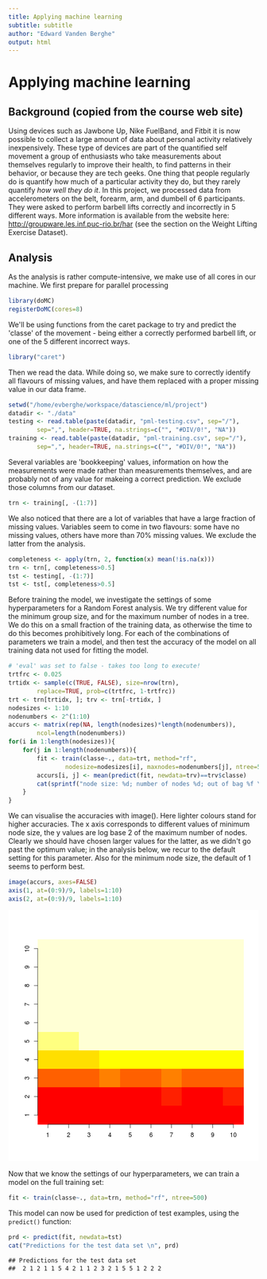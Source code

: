 ```yaml
---
title: Applying machine learning
subtitle: subtitle
author: "Edward Vanden Berghe"
output: html
---
```


# Applying machine learning

## Background (copied from the course web site)
Using devices such as Jawbone Up, Nike FuelBand, and Fitbit it is now possible 
to collect a large amount of data about personal activity relatively 
inexpensively. These type of devices are part of the quantified self movement
a group of enthusiasts who take measurements about themselves regularly to 
improve their health, to find patterns in their behavior, or because they are 
tech geeks. One thing that people regularly do is quantify how much of a 
particular activity they do, but they rarely quantify *how well they do it*. 
In this project, we processed data from accelerometers on the belt, forearm, 
arm, and dumbell of 6 participants. They were asked to perform barbell lifts 
correctly and incorrectly in 5 different ways. More information is available 
from the website here: http://groupware.les.inf.puc-rio.br/har (see the section 
on the Weight Lifting Exercise Dataset). 

## Analysis
As the analysis is rather compute-intensive, we make use of all cores in our machine.
We first prepare for parallel processing


```r
library(doMC)
registerDoMC(cores=8)
```

We'll be using functions from the caret package to try and predict the 'classe'
of the movement - being either a correctly performed barbell lift, or one of the 5
different incorrect ways.

```r
library("caret")
```

Then we read the data. While doing so, we make sure to correctly identify all 
flavours of missing values, and have them replaced with a proper missing value in our data frame.

```r
setwd("/home/evberghe/workspace/datascience/ml/project")
datadir <- "./data"
testing <- read.table(paste(datadir, "pml-testing.csv", sep="/"), 
		sep=",", header=TRUE, na.strings=c("", "#DIV/0!", "NA"))
training <- read.table(paste(datadir, "pml-training.csv", sep="/"), 
		sep=",", header=TRUE, na.strings=c("", "#DIV/0!", "NA"))
```

Several variables are 'bookkeeping' values, information on how the measurements 
were made rather than measurements themselves, and are probably not of any 
value for makeing a correct prediction. We exclude those columns from our 
dataset.


```r
trn <- training[, -(1:7)]
```

We also noticed that there are a lot of variables that have a large fraction of missing values.
Variables seem to come in two flavours: some have no missing values, others have more than 70% missing values.
We exclude the latter from the analysis.

```r
completeness <- apply(trn, 2, function(x) mean(!is.na(x)))
trn <- trn[, completeness>0.5]
tst <- testing[, -(1:7)]
tst <- tst[, completeness>0.5]
```

Before training the model, we investigate the settings of some hyperparameters
for a Random Forest analysis.
We try different value for the minimum group size, and for the maximum number of nodes in a tree.
We do this on a small fraction of the training data, as otherwise the time to
do this becomes prohibitively long. For each of the combinations of 
parameters we train a model, and then test the accuracy of the model
on all training data not used for fitting the model.


```r
# 'eval' was set to false - takes too long to execute! 
trtfrc <- 0.025
trtidx <- sample(c(TRUE, FALSE), size=nrow(trn), 
		replace=TRUE, prob=c(trtfrc, 1-trtfrc))
trt <- trn[trtidx, ]; trv <- trn[-trtidx, ]
nodesizes <- 1:10
nodenumbers <- 2^(1:10)
accurs <- matrix(rep(NA, length(nodesizes)*length(nodenumbers)), 
		ncol=length(nodenumbers))
for(i in 1:length(nodesizes)){
	for(j in 1:length(nodenumbers)){
		fit <- train(classe~., data=trt, method="rf", 
				nodesize=nodesizes[i], maxnodes=nodenumbers[j], ntree=500)
		accurs[i, j] <- mean(predict(fit, newdata=trv)==trv$classe)
		cat(sprintf("node size: %d; number of nodes %d; out of bag %f \n", nodesizes[i], nodenumbers[j], accurs[i, j]))
	}	
}
```


We can visualise the accuracies with image(). Here lighter colours stand for higher accuracies.
The x axis corresponds to different values of minimum node size, the y values are log base 2 of the 
maximum number of nodes. Clearly we should have chosen larger values for the latter, as we didn't
go past the optimum value; in the analysis below, we recur to the default setting for this parameter. 
Also for the minimum node size, the default of 1 seems to perform best.


```r
image(accurs, axes=FALSE)
axis(1, at=(0:9)/9, labels=1:10)
axis(2, at=(0:9)/9, labels=1:10)
```

![plot of chunk unnamed-chunk-8](figure/unnamed-chunk-8-1.png) 

Now that we know the settings of our hyperparameters, we can train a model
on the full training set:


```r
fit <- train(classe~., data=trn, method="rf", ntree=500)
```

This model can now be used for prediction of test examples, using the `predict()` function:


```r
prd <- predict(fit, newdata=tst)
cat("Predictions for the test data set \n", prd)
```

```
## Predictions for the test data set 
##  2 1 2 1 1 5 4 2 1 1 2 3 2 1 5 5 1 2 2 2
```


